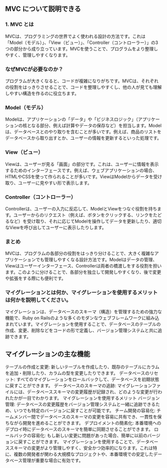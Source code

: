 ## MVC について説明できる
### 1. MVC とは
MVCは、プログラミングの世界でよく使われる設計の方法です。これは「Model（モデル）」、「View（ビュー）」、「Controller（コントローラー）」の3つの部分から成り立っています。MVCを使うことで、プログラムをより整理しやすく、管理しやすくなります。

### なぜMVCが必要なのか？
プログラムが大きくなると、コードが複雑になりがちです。MVCは、それぞれの役割をはっきりさせることで、コードを整理しやすくし、他の人が見ても理解しやすい構造を作るのに役立ちます。

### Model（モデル）
Modelは、アプリケーションの「データ」や「ビジネスロジック」（アプリケーションの核となる部分、例えば計算やデータの保存など）を担当します。Modelは、データベースとのやり取りを含むことが多いです。例えば、商品のリストをデータベースから取り出すとか、ユーザーの情報を更新するといった処理です。

### View（ビュー）
Viewは、ユーザーが見る「画面」の部分です。これは、ユーザーに情報を表示するためのインターフェースです。例えば、ウェブアプリケーションの場合、HTMLやCSSを使って作られることが多いです。ViewはModelからデータを受け取り、ユーザーに見やすい形で表示します。

### Controller（コントローラー）
Controllerは、ユーザーの入力に反応して、ModelとViewをつなぐ役割を持ちます。ユーザーからのリクエスト（例えば、ボタンをクリックする、リンクをたどるなど）を受け取り、それに応じてModelを操作してデータを更新したり、適切なViewを呼び出してユーザーに表示したりします。
 
### まとめ
MVCは、プログラムの各部分の役割をはっきり分けることで、大きく複雑なアプリケーションでも管理しやすくなる設計方法です。Modelはデータの管理、Viewはユーザーインターフェース、Controllerは両者の橋渡しをする役割を担います。このように分けることで、各部分を独立して開発しやすくなり、後で変更や拡張をする際にも便利です。

### マイグレーションとは何か、マイグレーションを使用するメリットは何かを説明してください。
マイグレーションは、データベースのスキーマ（構造）を管理するための強力な機能で、Ruby on Railsのような多くのモダンなウェブフレームワークに組み込まれています。マイグレーションを使用することで、データベースのテーブルの作成、変更、削除などをコードの形で定義し、バージョン管理システムと共に追跡できます。

## マイグレーションの主な機能
テーブルの作成と変更: 新しいテーブルを作成したり、既存のテーブルにカラムを追加・削除したり、カラムの型を変更したりできます。
データベースのリセット: すべてのマイグレーションをロールバックして、データベースを初期状態に戻すことができます。
データベースのスキーマの追跡: マイグレーションファイルには、データベーススキーマの変更履歴が記録され、どのような変更が行われたかが一目でわかります。
マイグレーションを使用するメリット
バージョン管理: データベースの変更履歴をバージョン管理システムと一緒に追跡できるため、いつでも特定のバージョンに戻すことが可能です。
チーム開発の容易化: チームメンバー間でデータベースのスキーマの変更を容易に共有でき、一貫性を保ちながら開発を進めることができます。
デプロイメントの簡素化: 本番環境へのデプロイ時にデータベースのスキーマを簡単に同期させることができます。
ロールバックの容易化: もし新しい変更に問題があった場合、簡単に以前のバージョンに戻すことができます。
マイグレーションを使用することで、データベーススキーマの変更がより管理しやすく、安全かつ効率的になります。これは特に、複数の開発者が関わる大規模なプロジェクトや、本番環境での安定したデータベース管理が重要な場合に有効です。